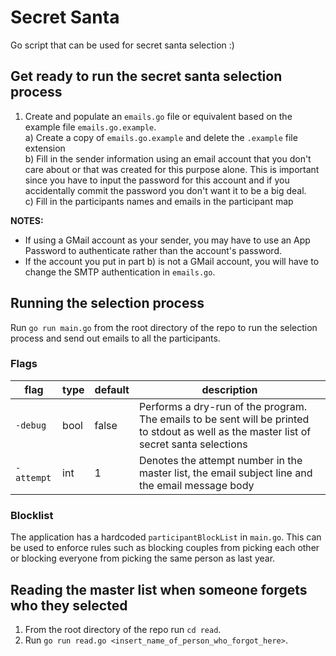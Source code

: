# Secret Santa
Go script that can be used for secret santa selection :) 

## Get ready to run the secret santa selection process

1. Create and populate an `emails.go` file or equivalent based on the example file `emails.go.example`.  
  a) Create a copy of `emails.go.example` and delete the `.example` file extension  
  b) Fill in the sender information using an email account that you don't care about or that was created for this purpose alone. This is important since you have to input the password for this account and if you accidentally commit the password you don't want it to be a big deal.  
  c) Fill in the participants names and emails in the participant map  

**NOTES:**  
- If using a GMail account as your sender, you may have to use an App Password to authenticate rather than the account's password.
- If the account you put in part b) is not a GMail account, you will have to change the SMTP authentication in `emails.go`.
  

## Running the selection process  

Run `go run main.go` from the root directory of the repo to run the selection process and send out emails to all the participants.

### Flags  

| flag | type | default | description |  
| ---- | ---- | ------- | ----------- |  
| `-debug` | bool | false | Performs a dry-run of the program. The emails to be sent will be printed to stdout as well as the master list of secret santa selections |  
| `-attempt` | int | 1 | Denotes the attempt number in the master list, the email subject line and the email message body |

### Blocklist
The application has a hardcoded `participantBlockList` in `main.go`. This can be used to enforce rules such as blocking couples from picking each other or blocking everyone from picking the same person as last year.

## Reading the master list when someone forgets who they selected

1. From the root directory of the repo run `cd read`.
2. Run `go run read.go <insert_name_of_person_who_forgot_here>`.

